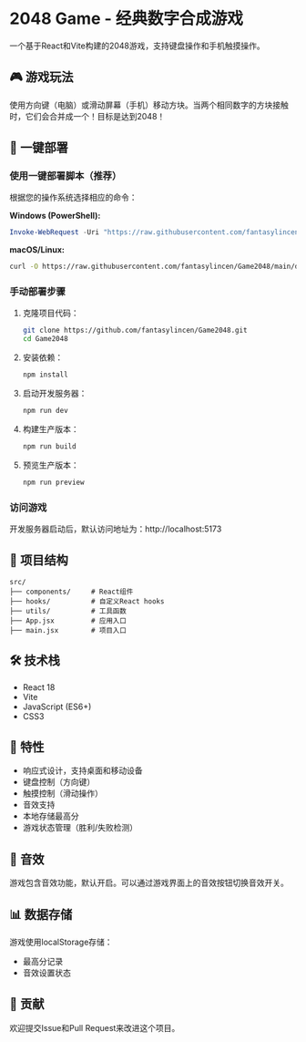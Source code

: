 # 2048 Game - 经典数字合成游戏

一个基于React和Vite构建的2048游戏，支持键盘操作和手机触摸操作。

## 🎮 游戏玩法

使用方向键（电脑）或滑动屏幕（手机）移动方块。当两个相同数字的方块接触时，它们会合并成一个！目标是达到2048！

## 🚀 一键部署

### 使用一键部署脚本（推荐）

根据您的操作系统选择相应的命令：

**Windows (PowerShell):**
```powershell
Invoke-WebRequest -Uri "https://raw.githubusercontent.com/fantasylincen/Game2048/main/deploy-windows.ps1" -OutFile "deploy.ps1"; .\deploy.ps1
```

**macOS/Linux:**
```bash
curl -O https://raw.githubusercontent.com/fantasylincen/Game2048/main/deploy.sh && chmod +x deploy.sh && ./deploy.sh
```

### 手动部署步骤

1. 克隆项目代码：
   ```bash
   git clone https://github.com/fantasylincen/Game2048.git
   cd Game2048
   ```

2. 安装依赖：
   ```bash
   npm install
   ```

3. 启动开发服务器：
   ```bash
   npm run dev
   ```

4. 构建生产版本：
   ```bash
   npm run build
   ```

5. 预览生产版本：
   ```bash
   npm run preview
   ```

### 访问游戏

开发服务器启动后，默认访问地址为：http://localhost:5173

## 📁 项目结构

```
src/
├── components/     # React组件
├── hooks/          # 自定义React hooks
├── utils/          # 工具函数
├── App.jsx         # 应用入口
├── main.jsx        # 项目入口
```

## 🛠 技术栈

- React 18
- Vite
- JavaScript (ES6+)
- CSS3

## 📱 特性

- 响应式设计，支持桌面和移动设备
- 键盘控制（方向键）
- 触摸控制（滑动操作）
- 音效支持
- 本地存储最高分
- 游戏状态管理（胜利/失败检测）

## 🎵 音效

游戏包含音效功能，默认开启。可以通过游戏界面上的音效按钮切换音效开关。

## 📊 数据存储

游戏使用localStorage存储：
- 最高分记录
- 音效设置状态

## 🤝 贡献

欢迎提交Issue和Pull Request来改进这个项目。